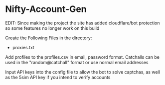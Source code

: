# Nifty-Account-Gen

EDIT: Since making the project the site has added cloudflare/bot protection so some features no longer work on this build

Create the Following Files in the directory:
- proxies.txt

Add profiles to the profiles.csv in email, password format. Catchalls can be used in the "random@catchall" format or use normal email addresses

Input API keys into the config file to allow the bot to solve captchas, as well as the 5sim API key if you intend to verify accounts
